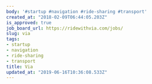 ```yaml
---
body: '#startup #navigation #ride-sharing #transport'
created_at: "2018-02-09T06:44:05.203Z"
is_approved: true
job_board_url: https://ridewithvia.com/jobs/
slug: via
tags:
- startup
- navigation
- ride-sharing
- transport
title: Via
updated_at: "2019-06-16T10:36:08.533Z"
---
```

